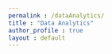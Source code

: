 ```yaml
---
permalink : /dataAnalytics/
title : "Data Analytics"
author_profile : true
layout : default
---
```


